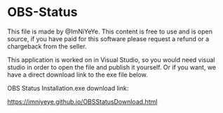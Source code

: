 # OBS-Status

This file is made by @ImNiYeYe.
This content is free to use and is open source, if you have paid for this software please request a refund or a chargeback from the seller.

This application is worked on in Visual Studio, so you would need visual studio in order to open the file and publish it yourself.
Or if you want, we have a direct download link to the exe file below. 

OBS Status Installation.exe download link:

https://imniyeye.github.io/OBSStatusDownload.html


